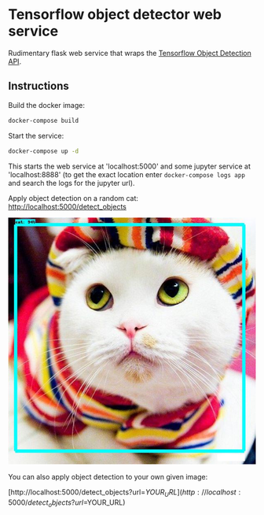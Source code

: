 # Tensorflow object detector web service

Rudimentary flask web service that wraps the [Tensorflow Object Detection API](https://github.com/tensorflow/models/tree/master/object_detection).

## Instructions

Build the docker image:

```sh
docker-compose build
```

Start the service:

```sh
docker-compose up -d
```

This starts the web service at 'localhost:5000' and some jupyter service at 'localhost:8888' (to get the exact location enter `docker-compose logs app` and search the logs for the jupyter url).

Apply object detection on a random cat:
[http://localhost:5000/detect_objects](http://localhost:5000/detect_objects)

<p align="center">
  <img src="doc/cat_detections_output.jpg">
</p>


You can also apply object detection to your own given image:

[http://localhost:5000/detect_objects?url=$YOUR_URL](http://localhost:5000/detect_objects?url=$YOUR_URL)


